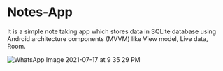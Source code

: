 # Notes-App

It is a simple note taking app which stores data in SQLite database using Android architecture components
(MVVM) like View model, Live data, Room.


![WhatsApp Image 2021-07-17 at 9 35 29 PM](https://user-images.githubusercontent.com/57011600/126042958-44929871-3029-405a-9033-9a3bf47b6fe6.jpeg)
